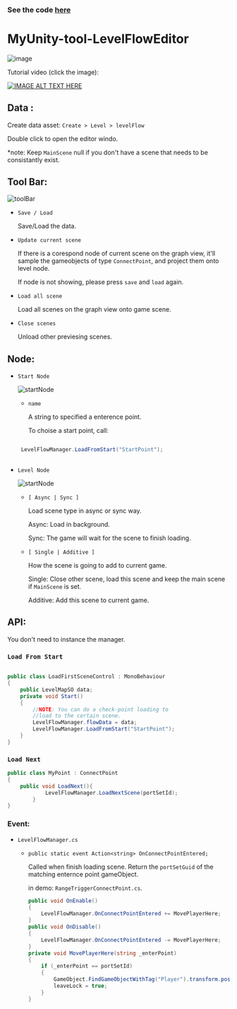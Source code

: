 ### See the code [here](https://github.com/Lontoone/MyUnityToolLab/tree/master/Level%20Flow%20Manager)

# MyUnity-tool-LevelFlowEditor

![image](https://i.imgur.com/vYl1hAi.png)

Tutorial video (click the image):

[![IMAGE ALT TEXT HERE](https://img.youtube.com/vi/YZwyQ-2FZbA/0.jpg)](https://www.youtube.com/watch?v=YZwyQ-2FZbA)

## Data :

Create data asset: `Create > Level > levelFlow`

Double click to open the editor windo.

*note: Keep `MainScene` null if you don't have a scene that needs to be consistantly exist.


## Tool Bar:

![toolBar](https://i.imgur.com/LqMjrbR.png)

- `Save / Load`

  Save/Load the data.
  
 - `Update current scene`
 
   If there is a corespond node of current scene on the graph view, it'll sample the gameobjects of type `ConnectPoint`, and project them onto level node.
  
   If node is not showing, please press `save` and `load` again.
  
- `Load all scene`

  Load all scenes on the graph view onto game scene.
  
- `Close scenes`

  Unload other previesing scenes.


  
  


## Node:

- `Start Node`

  ![startNode](https://i.imgur.com/hLUAiQT.png)

  - `name`
  
    A string to specified a enterence point.
  
    To choise a start point, call:  
  
  ```C#
  
   LevelFlowManager.LoadFromStart("StartPoint");
   
  ```

- `Level Node`

  ![startNode](https://i.imgur.com/LkGfQMy.png)

  - `[ Async | Sync ]`

    Load scene type in async or sync way.
    
    Async: Load in background.
    
    Sync: The game will wait for the scene to finish loading.
    
    
  - `[ Single | Additive ]`

    How the scene is going to add to current game.
    
    Single: Close other scene, load this scene and keep the main scene if `MainScene` is set.
    
    Additive: Add this scene to current game.



## API:

You don't need to instance the manager.

### `Load From Start`
```C#

public class LoadFirstSceneControl : MonoBehaviour
{
    public LevelMapSO data;
    private void Start()
    {
        //NOTE: You can do a check-point loading to 
        //load to the certain scene.
        LevelFlowManager.flowData = data;
        LevelFlowManager.LoadFromStart("StartPoint");
    }
}


```

### `Load Next`

```C#
public class MyPoint : ConnectPoint
{
	public void LoadNext(){
    		LevelFlowManager.LoadNextScene(portSetId);
    	}
}
```

### Event:
- `LevelFlowManager.cs`

  - `public static event Action<string> OnConnectPointEntered;`
 
     Called when finish loading scene. Return the `portSetGuid` of the matching enternce point gameObject.
	
     in demo: `RangeTriggerConnectPoint.cs`. 
    
	
	```C#
	public void OnEnable()
    {
        LevelFlowManager.OnConnectPointEntered += MovePlayerHere;
    }
	public void OnDisable()
    {
        LevelFlowManager.OnConnectPointEntered -= MovePlayerHere;
    }
	private void MovePlayerHere(string _enterPoint)
    {
        if (_enterPoint == portSetId)
        {
            GameObject.FindGameObjectWithTag("Player").transform.position = transform.position;
            leaveLock = true;
        }
    }
	
	```
